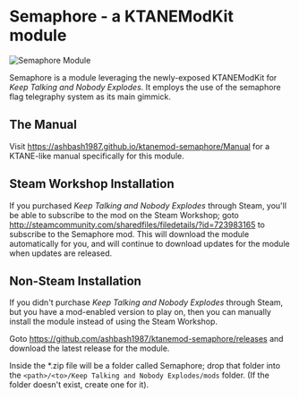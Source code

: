 # Semaphore - a KTANEModKit module

![Semaphore Module](https://ashbash1987.github.io/ktanemod-semaphore/Manual/img/Component.png "Semaphore Module")

Semaphore is a module leveraging the newly-exposed KTANEModKit for _Keep Talking and Nobody Explodes_. It employs the use of the semaphore flag telegraphy system as its main gimmick.

## The Manual

Visit https://ashbash1987.github.io/ktanemod-semaphore/Manual for a KTANE-like manual specifically for this module.

## Steam Workshop Installation

If you purchased _Keep Talking and Nobody Explodes_ through Steam, you'll be able to subscribe to the mod on the Steam Workshop; goto http://steamcommunity.com/sharedfiles/filedetails/?id=723983165 to subscribe to the Semaphore mod. This will download the module automatically for you, and will continue to download updates for the module when updates are released.

## Non-Steam Installation

If you didn't purchase _Keep Talking and Nobody Explodes_ through Steam, but you have a mod-enabled version to play on, then you can manually install the module instead of using the Steam Workshop.

Goto https://github.com/ashbash1987/ktanemod-semaphore/releases and download the latest release for the module.

Inside the *.zip file will be a folder called Semaphore; drop that folder into the `<path>/<to>/Keep Talking and Nobody Explodes/mods` folder. (If the folder doesn't exist, create one for it).
